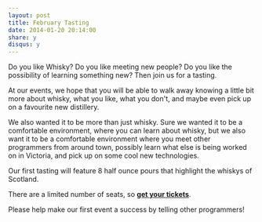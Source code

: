 ```yaml
---
layout: post
title: February Tasting
date: 2014-01-20 20:14:00
share: y
disqus: y
---
```


Do you like Whisky? Do you like meeting new people? Do you like the possibility of learning something new? Then join us for a tasting.

At our events, we hope that you will be able to walk away knowing a little bit more about whisky, what you like, what you don't, and maybe even pick up on a favourite new distillery.

We also wanted it to be more than just whisky. Sure we wanted it to be a comfortable environment, where you can learn about whisky, but we also 
want it to be a comfortable environment where you meet other programmers from around town, possibly learn what else is being worked on in Victoria, 
and pick up on some cool new technologies.

Our first tasting will feature 8 half ounce pours that highlight the whiskys of Scotland.

There are a limited number of seats, so **[get your tickets](/tickets/)**.

Please help make our first event a success by telling other programmers!
